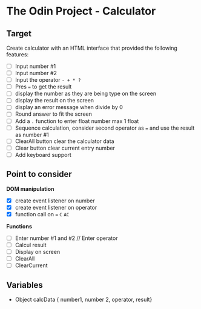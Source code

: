 # The Odin Project - Calculator

## Target

Create calculator with an HTML interface that provided the following features:
- [ ] Input number #1
- [ ] Input number #2
- [ ] Input the operator `- + * ?`
- [ ] Pres `=` to get the result
- [ ] display the number as they are being type on the screen
- [ ] display the result on the screen
- [ ] display an error message when divide by 0
- [ ] Round answer to fit the screen
- [ ] Add a `.` function to enter float number max 1 float
- [ ] Sequence calculation, consider second operator as `=` and use the result as number #1
- [ ] ClearAll button clear the calculator data
- [ ] Clear button clear current entry number
- [ ] Add keyboard support

## Point to consider

**DOM manipulation**
- [x] create event listener on number
- [x] create event listener on operator
- [x] function call on `=` `C` `AC`

**Functions**
- [ ] Enter number #1 and #2 // Enter operator
- [ ] Calcul result
- [ ] Display on screen
- [ ] ClearAll
- [ ] ClearCurrent

## Variables

- Object calcData { number1, number 2, operator, result}